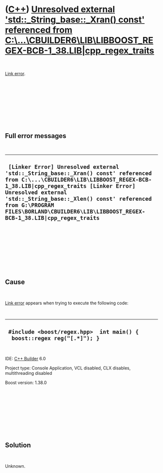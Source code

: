 



 

 

 

 

 

([C++](Cpp.md)) [Unresolved external 'std::\_String\_base::\_Xran() const' referenced from C:\\...\\CBUILDER6\\LIB\\LIBBOOST\_REGEX-BCB-1\_38.LIB|cpp\_regex\_traits](CppLinkErrorUnresolvedExternalStd_String_base_Xran.md)
==============================================================================================================================================================================================================================

 

[Link error](CppLinkError.md).

 

 

 

 

 

Full error messages
-------------------

 

  --------------------------------------------------------------------------------------------------------------------------------------------------------------------------------------------------------------------------------------------------------------------------------------------------------------------------------------
  ` [Linker Error] Unresolved external 'std::_String_base::_Xran() const' referenced from C:\...\CBUILDER6\LIB\LIBBOOST_REGEX-BCB-1_38.LIB|cpp_regex_traits [Linker Error] Unresolved external 'std::_String_base::_Xlen() const' referenced from G:\PROGRAM FILES\BORLAND\CBUILDER6\LIB\LIBBOOST_REGEX-BCB-1_38.LIB|cpp_regex_traits`
  --------------------------------------------------------------------------------------------------------------------------------------------------------------------------------------------------------------------------------------------------------------------------------------------------------------------------------------

 

 

 

 

 

Cause
-----

 

[Link error](CppLinkError.md) appears when trying to execute the
following code:

 

  ---------------------------------------------------------------------------
  ` #include <boost/regex.hpp>  int main() {   boost::regex reg("[.*]"); }`
  ---------------------------------------------------------------------------

 

IDE: [C++ Builder](CppBuilder.md) 6.0

Project type: Console Application, VCL disabled, CLX disables,
multithreading disabled

Boost version: 1.38.0

 

 

 

 

 

Solution
--------

 

Unknown.

 

 

 

 

 





 



